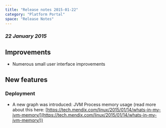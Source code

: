 ```yaml
---
title: "Release notes 2015-01-22"
category: "Platform Portal"
space: "Release Notes"
---
```



### _22 January 2015_

## Improvements

*   Numerous small user interface improvements

## New features

### Deployment

*   A new graph was introduced: JVM Process memory usage (read more about this here: [https://tech.mendix.com/linux/2015/01/14/whats-in-my-jvm-memory/](https://tech.mendix.com/linux/2015/01/14/whats-in-my-jvm-memory/))